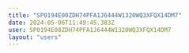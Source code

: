 ```yaml
---
title: "SP0194E00ZDH74PFA1J6444W1320WQ3XFQX14DM7"
date: 2024-05-06T11:49:45.383Z
user: SP0194E00ZDH74PFA1J6444W1320WQ3XFQX14DM7
layout: "users"
---
```

    